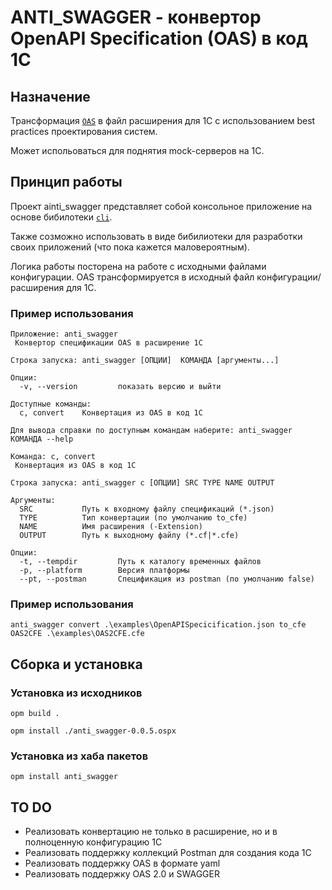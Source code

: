# ANTI_SWAGGER - конвертор OpenAPI Specification (OAS) в код 1С

## Назначение

Трансформация [`OAS`](https://swagger.io/specification/) в файл расширения для 1С с использованием best practices проектирования систем.

Может испольоваться для поднятия mock-серверов на 1С. 

 ## Принцип работы

Проект ainti_swagger представляет собой консольное приложение на основе бибилотеки [`cli`](https://github/khorevaa/cli).

Также созможно использовать в виде бибилиотеки для разработки своих приложений (что пока кажется маловероятным).

Логика работы посторена на работе с исходными файлами конфигурации. OAS трансформируется в исходный файл конфигурации/расширения для 1С.

### Пример использования

```
Приложение: anti_swagger
 Конвертор спецификации OAS в расширение 1С

Строка запуска: anti_swagger [ОПЦИИ]  КОМАНДА [аргументы...]

Опции:
  -v, --version         показать версию и выйти

Доступные команды:
  c, convert    Конвертация из OAS в код 1С

Для вывода справки по доступным командам наберите: anti_swagger КОМАНДА --help
```

```
Команда: c, convert
 Конвертация из OAS в код 1С

Строка запуска: anti_swagger c [ОПЦИИ] SRC TYPE NAME OUTPUT

Аргументы:
  SRC           Путь к входному файлу спецификаций (*.json)
  TYPE          Тип конвертации (по умолчанию to_cfe)
  NAME          Имя расширения (-Extension)
  OUTPUT        Путь к выходному файлу (*.cf|*.cfe)

Опции:
  -t, --tempdir         Путь к каталогу временных файлов
  -p, --platform        Версия платформы
  --pt, --postman       Спецификация из postman (по умолчанию false)
```

### Пример использования

```
anti_swagger convert .\examples\OpenAPISpecicification.json to_cfe OAS2CFE .\examples\OAS2CFE.cfe
```

 ## Cборка и установка

 ### Установка из исходников

 ```
 opm build .

 opm install ./anti_swagger-0.0.5.ospx
 ```

 ### Установка из хаба пакетов

```
opm install anti_swagger
```

 
 ## TO DO

- Реализовать конвертацию не только в расширение, но и в полноценную конфигурацию 1С
- Реализовать поддержку коллекций Postman для создания кода 1С
- Реализовать поддержку OAS в формате yaml
- Реализовать поддержку OAS 2.0 и SWAGGER




